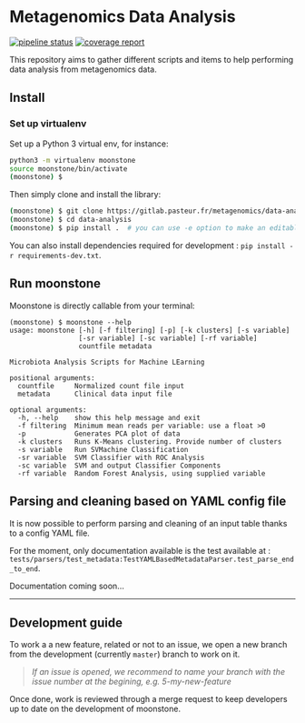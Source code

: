 # Metagenomics Data Analysis

[![pipeline status](https://gitlab.pasteur.fr/metagenomics/data-analysis/badges/master/pipeline.svg)](https://gitlab.pasteur.fr/metagenomics/data-analysis/commits/master)
[![coverage report](https://gitlab.pasteur.fr/metagenomics/data-analysis/badges/master/coverage.svg)](https://gitlab.pasteur.fr/metagenomics/data-analysis/commits/master)

This repository aims to gather different scripts and items to help performing data analysis from metagenomics data.

## Install

### Set up virtualenv

Set up a Python 3 virtual env, for instance:

```bash
python3 -m virtualenv moonstone
source moonstone/bin/activate
(moonstone) $
```

Then simply clone and install the library:

```bash
(moonstone) $ git clone https://gitlab.pasteur.fr/metagenomics/data-analysis.git
(moonstone) $ cd data-analysis
(moonstone) $ pip install .  # you can use -e option to make an editable install
```

You can also install dependencies required for development : `pip install -r requirements-dev.txt`.

## Run moonstone

Moonstone is directly callable from your terminal:

```
(moonstone) $ moonstone --help
usage: moonstone [-h] [-f filtering] [-p] [-k clusters] [-s variable]
                 [-sr variable] [-sc variable] [-rf variable]
                 countfile metadata

Microbiota Analysis Scripts for Machine LEarning

positional arguments:
  countfile     Normalized count file input
  metadata      Clinical data input file

optional arguments:
  -h, --help    show this help message and exit
  -f filtering  Minimum mean reads per variable: use a float >0
  -p            Generates PCA plot of data
  -k clusters   Runs K-Means clustering. Provide number of clusters
  -s variable   Run SVMachine Classification
  -sr variable  SVM Classifier with ROC Analysis
  -sc variable  SVM and output Classifier Components
  -rf variable  Random Forest Analysis, using supplied variable
```

## Parsing and cleaning based on YAML config file

It is now possible to perform parsing and cleaning of an input table thanks to a config YAML file.

For the moment, only documentation available is the test available at : `tests/parsers/test_metadata:TestYAMLBasedMetadataParser.test_parse_end_to_end`.

Documentation coming soon...

--------

## Development guide

To work a a new feature, related or not to an issue, we open a new branch from the development (currently `master`) branch to work on it.

> *If an issue is opened, we recommend to name your branch with the issue number at the begining, e.g. 5-my-new-feature*

Once done, work is reviewed through a merge request to keep developers up to date on the development of moonstone.
